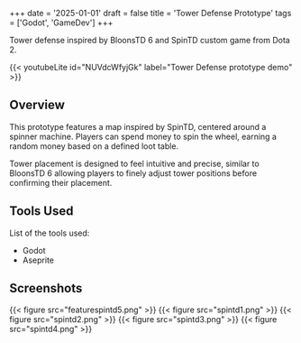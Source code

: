 +++
date = '2025-01-01'
draft = false
title = 'Tower Defense Prototype'
tags = ['Godot', 'GameDev'] 
+++

Tower defense inspired by BloonsTD 6 and SpinTD custom game from Dota 2.
<!--more-->

{{< youtubeLite id="NUVdcWfyjGk" label="Tower Defense prototype demo" >}}

## Overview
This prototype features a map inspired by SpinTD, centered around a spinner machine. Players can spend money to spin the wheel, earning a random money based on a defined loot table.

Tower placement is designed to feel intuitive and precise, similar to BloonsTD 6 allowing players to finely adjust tower positions before confirming their placement.

## Tools Used
List of the tools used:
- Godot
- Aseprite

## Screenshots
{{< figure src="featurespintd5.png" >}}
{{< figure src="spintd1.png" >}}
{{< figure src="spintd2.png" >}}
{{< figure src="spintd3.png" >}}
{{< figure src="spintd4.png" >}}
